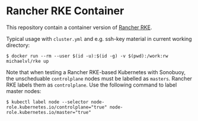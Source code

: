 # Rancher RKE Container

This repository contain a container version of [Rancher RKE](https://github.com/rancher/rke).

Typical usage with `cluster.yml` and e.g. ssh-key material in current working directory:

```shell
$ docker run --rm --user $(id -u):$(id -g) -v $(pwd):/work:rw  michaelvl/rke up
```

Note that when testing a Rancher RKE-based Kubernetes with Sonobuoy, the
unscheduable `controlplane` nodes must be labelled as `masters`. Rancher RKE
labels them as `controlplane`. Use the following command to label master nodes:

```shell
$ kubectl label node --selector node-role.kubernetes.io/controlplane="true" node-role.kubernetes.io/master="true"
```
